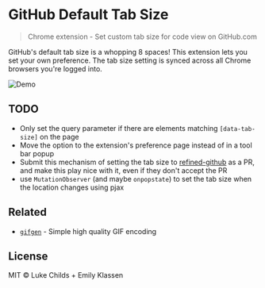 # GitHub Default Tab Size

> Chrome extension - Set custom tab size for code view on GitHub.com

GitHub's default tab size is a whopping 8 spaces! This extension lets you set your own preference. The tab size setting is synced across all Chrome browsers you're logged into.

![Demo](https://i.imgur.com/Y3Rf9SF.gif)

## TODO

* Only set the query parameter if there are elements matching `[data-tab-size]` on the page
* Move the option to the extension's preference page instead of in a tool bar popup
* Submit this mechanism of setting the tab size to [refined-github](https://github.com/sindresorhus/refined-github) as a PR, and make this play
nice with it, even if they don't accept the PR
* use `MutationObserver` (and maybe `onpopstate`) to set the tab size when the location
  changes using pjax

## Related

- [`gifgen`](https://github.com/lukechilds/gifgen) - Simple high quality GIF encoding

## License

MIT © Luke Childs + Emily Klassen
